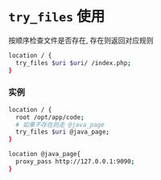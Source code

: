 # `try_files` 使用

按顺序检查文件是否存在, 存在则返回对应规则

```bash
location / {
  try_files $uri $uri/ /index.php;
}
```

### 实例

```bash
location / {
  root /opt/app/code;
  # 如果不存在则走 @java_page
  try_files $uri @java_page;
}

location @java_page{
  proxy_pass http://127.0.0.1:9090;
}
```